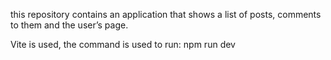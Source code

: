 this repository contains an application that shows a list of posts, comments to them and the user’s page.

Vite is used, the command is used to run: npm run dev

